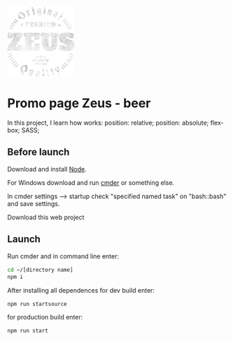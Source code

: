 <img width="153" height="162" alt="Swedish bitter" src="https://github.com/shurawi/zeus/blob/master/source/img/logo-texture.png">

# Promo page Zeus - beer

In this project, I learn how works: position: relative; position: absolute; flex-box; SASS;

## Before launch
Download and install [Node](https://nodejs.org/en/).

For Windows download and run [cmder](https://cmder.net/) or something else.

In cmder settings --> startup check "specified named task" on "bash::bash" and save settings.

Download this web project

## Launch 
Run cmder and in command line enter:
```bash
cd ~/[directory name]
npm i
```
After installing all dependences for dev build enter:
```bush
npm run startsource
```
for production build enter:
 ```bush
 npm run start
 ```
